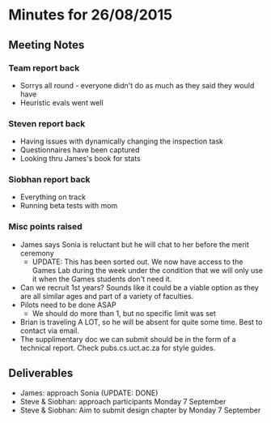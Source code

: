 # Minutes for 26/08/2015

## Meeting Notes

### Team report back
- Sorrys all round - everyone didn't do as much as they said they would have
- Heuristic evals went well

### Steven report back
- Having issues with dynamically changing the inspection task
- Questionnaires have been captured
- Looking thru James's book for stats

### Siobhan report back
- Everything on track
- Running beta tests with mom

### Misc points raised
- James says Sonia is reluctant but he will chat to her before the merit ceremony
  - UPDATE: This has been sorted out. We now have access to the Games Lab during the week under the condition that we will only use it when the Games students don't need it.
- Can we recruit 1st years? Sounds like it could be a viable option as they are all similar ages and part of a variety of faculties.
- Pilots need to be done ASAP
  - We should do more than 1, but no specific limit was set
- Brian is traveling A LOT, so he will be absent for quite some time. Best to contact via email.
- The supplimentary doc we can submit should be in the form of a technical report. Check pubs.cs.uct.ac.za for style guides.


## Deliverables
- James: approach Sonia (UPDATE: DONE)
- Steve & Siobhan: approach participants Monday 7 September
- Steve & Siobhan: Aim to submit design chapter by Monday 7 September
